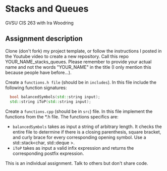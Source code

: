 # Stacks and Queues
GVSU CIS 263 with Ira Woodring

## Assignment description

Clone (don't fork) my project template, or follow the instructions I posted in the Youtube video to create a new repository.  Call this repo YOUR_NAME_stacks_queues.  Please remember to provide your actual name and not the words "YOUR_NAME" in the title (I only mention this because people have before...).

Create a ```functions.h file``` (should be in ```includes```).  In this file include the following function signatures:

```C++
  bool balancedSymbols(std::string input);
  std::string iToP(std::string input);
```

Create a ```functions.cpp``` (should be in ```src```) file.  In this file implement the functions from the \*.h file.  The functions specifics are:

- ```balancedSymbols``` takes as input a string of arbitrary length.  It checks the entire file to determine if there is a closing parenthesis, square bracket, and curly brace for every corresponding opening symbol.  Use a std::stack<char, std::deque<char> >.
- ```iToP``` takes as input a valid infix expression and returns the corresponding postfix expression.  

This is an individual assignment.  Talk to others but don't share code.
